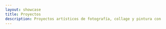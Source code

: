 ```yaml
---
layout: showcase
title: Proyectos
description: Proyectos artísticos de fotografía, collage y pintura con una misma linea conceptual.
---
```

